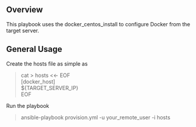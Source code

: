 ## Overview
This playbook uses the docker_centos_install to configure Docker from the target server.

## General Usage

Create the hosts file as simple as
>cat > hosts <<- EOF  
>[docker_host]  
>${TARGET_SERVER_IP}  
>EOF  

Run the playbook
>ansible-playbook provision.yml -u your_remote_user -i hosts
